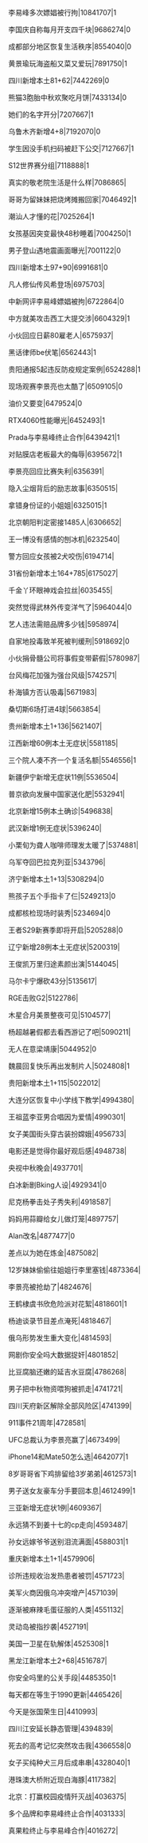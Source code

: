 李易峰多次嫖娼被行拘|10841707|1

李国庆自称每月开支四千块|9686274|0

成都部分地区恢复生活秩序|8554040|0

黄景瑜玩海盗船又菜又爱玩|7891750|1

四川新增本土81+62|7442269|0

熊猫3胞胎中秋欢聚吃月饼|7433134|0

她们的名字开分|7207667|1

乌鲁木齐新增4+8|7192070|0

学生因没手机扫码被赶下公交|7127667|1

S12世界赛分组|7118888|1

真实的敬老院生活是什么样|7086865|

哥哥为留妹妹把烧烤摊搬回家|7046492|1

潮汕人才懂的花|7025264|1

女孩基因突变最快48秒睡着|7004250|1

男子登山遇地震画面曝光|7001122|0

四川新增本土97+90|6991681|0

凡人修仙传风希登场|6975703|

中新网评李易峰嫖娼被拘|6722864|0

中方就美攻击西工大提交涉|6604329|1

小伙回应日薪80雇老人|6575937|

黑话律师be伏笔|6562443|1

贵阳通报5起违反防疫规定案例|6524288|1

现场观赛李景亮也太酷了|6509105|0

油价又要变|6479524|0

RTX4060性能曝光|6452493|1

Prada与李易峰终止合作|6439421|1

对贴膜店老板最大的侮辱|6395672|1

李景亮回应比赛失利|6356391|

隐入尘烟背后的励志故事|6350515|

拿错身份证的小姐姐|6325015|1

北京朝阳判定密接1485人|6306652|

王一博没有感情的刨冰机|6232540|

警方回应女孩被2犬咬伤|6194714|

31省份新增本土164+785|6175027|

千金丫环眼神戏会拉丝|6035455|

突然觉得武林外传变洋气了|5964044|0

艺人违法需赔品牌多少钱|5958974|

自家地投毒致羊死被判缓刑|5918692|0

小伙捐骨髓公司将事假变带薪假|5780987|

台风梅花加强为强台风级|5742571|

朴海镇方否认吸毒|5671983|

桑切斯6场打进4球|5663854|

贵州新增本土1+136|5621407|

江西新增60例本土无症状|5581185|

三个院人凑不齐一个复活名额|5546556|1

新疆伊宁新增无症状11例|5536504|

普京欲向发展中国家送化肥|5532941|

北京新增15例本土确诊|5496838|

武汉新增1例无症状|5396240|

小栗旬为聋人咖啡师理发太暖了|5374881|

乌军夺回巴拉克列亚|5343796|

济宁新增本土1+13|5308294|0

熊孩子五个手指卡了仨|5249213|0

成都核检现场时装秀|5234694|0

王者S29新赛季即将开启|5205288|0

辽宁新增28例本土无症状|5200319|

王俊凯万里归途素颜出演|5144045|

马尔卡宁爆砍43分|5135617|

RGE击败G2|5122786|

木星合月美景整夜可见|5104577|

杨超越暑假都去看西游记了吧|5090211|

无人在意梁靖康|5044952|0

魏晨回复快乐再出发制片人|5024808|1

贵阳新增本土1+115|5022012|

大连分区恢复中小学线下教学|4994380|

王祖蓝李亚男合唱因为爱情|4990301|

女子美国街头穿古装扮嫦娥|4956733|

电影还是觉得你最好观后感|4948738|

央视中秋晚会|4937701|

白冰新剧Bking人设|4929341|0

尼克杨拳击处子秀失利|4918587|

妈妈用蒜瓣给女儿做灯笼|4897757|

Alan改名|4877477|0

差点以为她在炼金|4875082|

12岁妹妹偷偷往姐姐行李里塞钱|4873364|

李景亮被抢劫了|4824676|

王鹤棣虞书欣危险派对花絮|4818601|1

杨迪谈录节目差点淹死|4818467|

俄乌形势发生重大变化|4814593|

网剧你安全吗大数据捉奸|4801852|

比豆腐脑还嫩的延吉水豆腐|4786268|

男子把中秋物资喂狗被抓走|4741721|

四川天府新区解除全部风险区|4741399|

911事件21周年|4728581|

UFC总裁认为李景亮赢了|4673499|

iPhone14和Mate50怎么选|4642077|1

8岁哥哥省下鸡排留给3岁弟弟|4612573|1

男子送女友豪车分手要回本息|4612499|1

三亚新增无症状1例|4609367|

永远猜不到姜十七的cp走向|4593487|

孙女远嫁爷爷送别泪流满面|4588031|1

重庆新增本土1+1|4579906|

诊所违规收治发热患者被罚|4571723|

美军火商因俄乌冲突增产|4571039|

逐渐被麻辣毛蛋征服的人类|4551132|

灵动岛被指抄袭|4527191|

美国一卫星在轨解体|4525308|1

黑龙江新增本土2+68|4516787|

你安全吗里的公关手段|4485350|1

每天都在等生于1990更新|4465426|

今天是张国荣生日|4410993|

四川江安延长静态管理|4394839|

死去的高考记忆突然攻击我|4366558|0

女子买纯种犬三月后成串串|4328040|1

港珠澳大桥附近现白海豚|4117382|

北京：打赢校园疫情歼灭战|4036375|

多个品牌和李易峰终止合作|4031333|

真果粒终止与李易峰合作|4016272|

